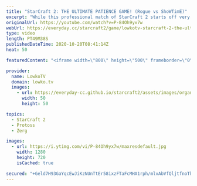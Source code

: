 ```yaml
---
title: "StarCraft 2: THE ULTIMATE PATIENCE GAME! (Rogue vs ShoWTimE)"
excerpt: "While this professional match of StarCraft 2 starts off very slowly, it turns out to be one of the most spectacular matches of late game Zerg versus Protoss I've ever seen.   Become a YouTube member: https://lowko.tv/join Support my work on Patreon: http://www.patreon.com/lowkotv  My second channel:"
originalUrl: https://youtube.com/watch?v=P-84Oh9yx7w
webUrl: https://everyday.cc/starcraft2/game/lowkotv-starcraft-2-the-ultimate-patience-game-rogue-vs-showtime/
type: video
length: PT49M38S
publishedDateTime: 2020-10-20T08:41:14Z
heat: 50

featuredContent: "<iframe width=\"800\" height=\"500\" frameborder=\"0\" src=\"https://www.youtube.com/embed/P-84Oh9yx7w\" allow=\"accelerometer; autoplay; encrypted-media; gyroscope; picture-in-picture\" allowfullscreen></iframe>"

provider:
  name: LowkoTV
  domain: lowko.tv
  images:
    - url: https://everyday-cc.github.io/starcraft2/assets/images/organizations/lowko.tv-50x50.jpg
      width: 50
      height: 50

topics:
  - StarCraft 2
  - Protoss
  - Zerg

images:
  - url: https://i.ytimg.com/vi/P-84Oh9yx7w/maxresdefault.jpg
    width: 1280
    height: 720
    isCached: true

secured: "+Geld7H93GaYqcEwJiKzNUnTtEr58ixzFTaFcMHA1rph/mlvAbVfQljtfnoTkK7HVkFAyxUtV0BeN816c/CzdZybC5gHfCKKOOaMXoaVBIkl3IzKHjBLIqkLSHhS0VzmSy1ddTDDu3ryemomCzAvG93fuwjRuTFged7YsZHNCMiIUCpxIa4wB5zUqE0ZXdP2lWtma1EtRzZRfs2BFJWH3pf7QU9FOTGstX+WNb+dYgLDxePYtxVta4u0aFv9wzNlb3hKUL2pbHHn88nEo8wm4yCIqsm9hYLwiXDF52HQ1wsl7HR53VKCBX4fw6YwiGZhv08mrHMLoVRy/dqNsfazkz4gOSSW6XNjOTfiwgk9I6scHzLIt2qpyvwwOQbseqKiQYEyfTGdPG1EL7n3RptVUi2MKQzYgZ3X4eNS5Z/OmgA=;brNt26efC36JEcg19a7XaQ=="
---
```


